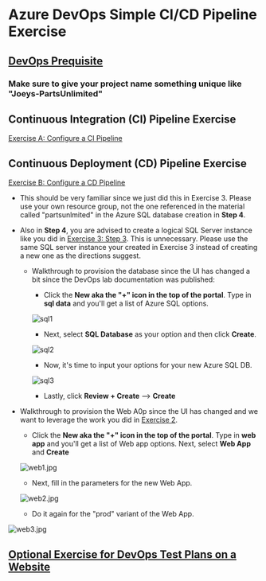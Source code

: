 # Azure DevOps Simple CI/CD Pipeline Exercise
## [DevOps Prequisite](https://www.azuredevopslabs.com/labs/azuredevops/prereq/) 
### **Make sure to give your project name something unique like "Joeys-PartsUnlimited"**
  
## Continuous Integration (CI) Pipeline Exercise
[Exercise A: Configure a CI Pipeline](https://www.azuredevopslabs.com/labs/azuredevops/continuousintegration/)

## Continuous Deployment (CD) Pipeline Exercise
[Exercise B: Configure a CD Pipeline](https://www.azuredevopslabs.com/labs/azuredevops/continuousdeployment/)
- This should be very familiar since we just did this in Exercise 3. Please use your own resource group, not the one referenced in the material called "partsunlmited" in the Azure SQL database creation in **Step 4**. 
- Also in **Step 4**, you are advised to create a logical SQL Server instance like you did in [Exercise 3: Step 3](https://docs.microsoft.com/en-us/learn/modules/provision-azure-sql-db/3-create-your-database). This is unnecessary. Please use the same SQL server instance your created in Exercise 3 instead of creating a new one as the directions suggest.
  - Walkthrough to provision the database since the UI has changed a bit since the DevOps lab documentation was published:
    - Click the **New aka the "+" icon in the top of the portal**. Type in **sql data** and you'll get a list of Azure SQL options.


    ![sql1](_img/sql1.jpg)


    - Next, select **SQL Database** as your option and then click **Create**.

    ![sql2](_img/sql2.jpg)

    - Now, it's time to input your options for your new Azure SQL DB.
  
    ![sql3](_img/sql3.jpg)

    - Lastly, click **Review + Create** --> **Create**

- Walkthrough to provision the Web A0p since the UI has changed and we want to leverage the work you did in [Exercise 2](https://docs.microsoft.com/en-us/learn/modules/host-a-web-app-with-azure-app-service/).
  - Click the **New aka the "+" icon in the top of the portal**. Type in **web app** and you'll get a list of Web app options. Next, select **Web App** and **Create**
  
  ![web1.jpg](_img/web1.jpg)

  - Next, fill in the parameters for the new Web App.

  ![web2.jpg](_img/web2.jpg)

  - Do it again for the "prod" variant of the Web App.

![web3.jpg](_img/web3.jpg)

    
## [Optional Exercise for DevOps Test Plans on a Website](https://docs.microsoft.com/en-us/learn/modules/load-test-web-app-azure-devops/)